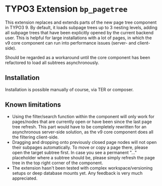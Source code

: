 # TYPO3 Extension ``bp_pagetree``

This extension replaces and extends parts of the new page tree component in TYPO3 9. By default, it loads
subpage trees up to 3 nesting levels, adding all subpage trees that have been explicitly opened by the current 
backend user.  This is helpful for large installations with a lot of pages, in which the v9 core component can run 
into performance issues (server- and client-side).

Should be regarded as a workaround until the core component has been refactored to load all subtrees asynchronously.

## Installation

Installation is possible manually of course, via TER or composer.

## Known limitations

- Using the filter/search function within the component will only work for pages/nodes that are currently open 
or have been since the last page tree refresh. This part would have to be completely rewritten for an asynchronous 
server-side solution, as the v9 core component does all the filtering client-side.
- Dragging and dropping onto previously closed page nodes will not open their subpages automatically. 
To move or copy a page there, please open the target subtree first. In case you see a permanent "..." 
placeholder where a subtree should be, please simply refresh the page tree in the top right corner of the component.
- The extension hasn't been tested with complex workspace/versioning setups or deep database mounts yet. Any feedback
is very much appreciated.
